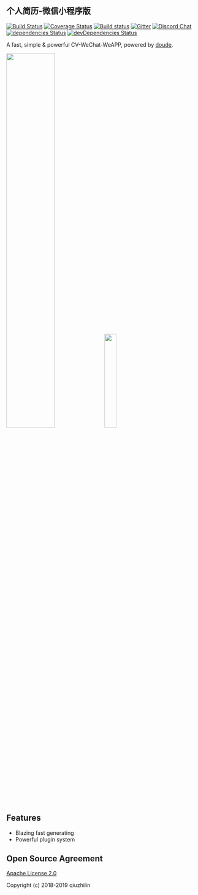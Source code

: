 ## 个人简历-微信小程序版

[![Build Status](https://camo.githubusercontent.com/785859caeb4ea95141b615c8d740dcd758f167dd/68747470733a2f2f7472617669732d63692e6f72672f6865786f6a732f6865786f2e7376673f6272616e63683d6d6173746572)](https://travis-ci.org/hexojs/hexo)  [![Coverage Status](https://camo.githubusercontent.com/ff7619e0d026e9cd86e0a228318bf348d49bed28/68747470733a2f2f636f766572616c6c732e696f2f7265706f732f6865786f6a732f6865786f2f62616467652e7376673f6272616e63683d6d6173746572)](https://coveralls.io/r/hexojs/hexo?branch=master) [![Build status](https://camo.githubusercontent.com/dc96d6687a37510b5e4f9ab737e496250c8bb2ed/68747470733a2f2f63692e6170707665796f722e636f6d2f6170692f70726f6a656374732f7374617475732f687078336c6475716a6a3274367571712f6272616e63682f6d61737465723f7376673d74727565)](https://ci.appveyor.com/project/tommy351/hexo/branch/master) [![Gitter](https://camo.githubusercontent.com/fdcb940634445ec6bfb1d65d209437226bc261a7/68747470733a2f2f6261646765732e6769747465722e696d2f6865786f6a732f6865786f2e737667)](https://gitter.im/hexojs/hexo?utm_source=badge&utm_medium=badge&utm_campaign=pr-badge) [![Discord Chat](https://camo.githubusercontent.com/b12a95e20b7ca35f918c0ab5103fe56b6f44c067/68747470733a2f2f696d672e736869656c64732e696f2f62616467652f636861742d6f6e253230646973636f72642d3732383964612e737667)](https://discord.gg/teM2Anj) [![dependencies Status](https://camo.githubusercontent.com/cefa3efa7d28ef94a626bbe24326cb3f5d70f47d/68747470733a2f2f64617669642d646d2e6f72672f6865786f6a732f6865786f2f7374617475732e737667)](https://david-dm.org/hexojs/hexo) [![devDependencies Status](https://camo.githubusercontent.com/a709c5d1d4b9f6f63c4edf7b9fa066fde934780a/68747470733a2f2f64617669642d646d2e6f72672f6865786f6a732f6865786f2f6465762d7374617475732e737667)](https://david-dm.org/hexojs/hexo?type=dev)

A fast, simple & powerful CV-WeChat-WeAPP, powered by [doude](https://qiuzhilin/).

<img src="http://img.dianfeng.xyz/WechatIMG96.jpeg" width="50%" height="50%" />



<img src="http://img.dianfeng.xyz/gh_37742456fdc8_1280.jpg" width="25%" height="25%"  />

## Features

- Blazing fast generating
- Powerful plugin system

## Open Source Agreement

[Apache License 2.0](https://github.com/macrozheng/mall/blob/master/LICENSE)

Copyright (c) 2018-2019 qiuzhilin
